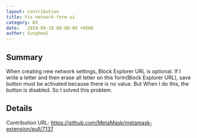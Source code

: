 ```yaml
---
layout: contribution
title: Fix network-form ui
category: DX
date:   2019-09-10 00:00:00 +0900
author: Sunghee2
---
```


## Summary
When creating new network settings, Block Explorer URL is optional.
If I write a letter and then erase all letter on this form(Block Explorer URL), save button must be activated because there is no value.
But When I do this, the button is disabled.
So I solved this problem.

## Details
Contribution URL: https://github.com/MetaMask/metamask-extension/pull/7137

